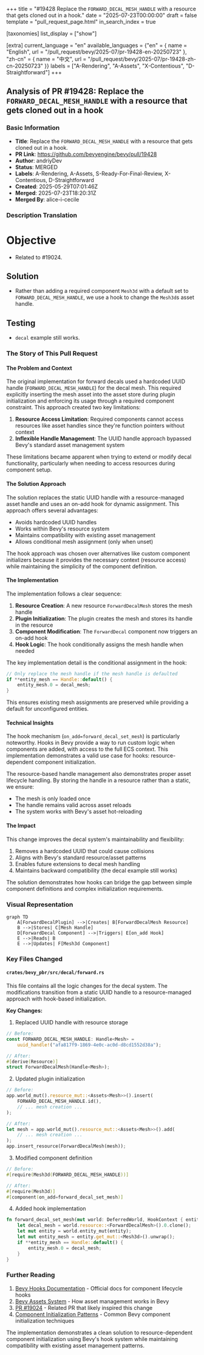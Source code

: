 +++
title = "#19428 Replace the `FORWARD_DECAL_MESH_HANDLE` with a resource that gets cloned out in a hook."
date = "2025-07-23T00:00:00"
draft = false
template = "pull_request_page.html"
in_search_index = true

[taxonomies]
list_display = ["show"]

[extra]
current_language = "en"
available_languages = {"en" = { name = "English", url = "/pull_request/bevy/2025-07/pr-19428-en-20250723" }, "zh-cn" = { name = "中文", url = "/pull_request/bevy/2025-07/pr-19428-zh-cn-20250723" }}
labels = ["A-Rendering", "A-Assets", "X-Contentious", "D-Straightforward"]
+++

## Analysis of PR #19428: Replace the `FORWARD_DECAL_MESH_HANDLE` with a resource that gets cloned out in a hook

### Basic Information
- **Title**: Replace the `FORWARD_DECAL_MESH_HANDLE` with a resource that gets cloned out in a hook.
- **PR Link**: https://github.com/bevyengine/bevy/pull/19428
- **Author**: andriyDev
- **Status**: MERGED
- **Labels**: A-Rendering, A-Assets, S-Ready-For-Final-Review, X-Contentious, D-Straightforward
- **Created**: 2025-05-29T07:01:46Z
- **Merged**: 2025-07-23T18:20:31Z
- **Merged By**: alice-i-cecile

### Description Translation
# Objective
- Related to #19024.

## Solution
- Rather than adding a required component `Mesh3d` with a default set to `FORWARD_DECAL_MESH_HANDLE`, we use a hook to change the `Mesh3d`s asset handle.

## Testing
- `decal` example still works.

### The Story of This Pull Request

#### The Problem and Context
The original implementation for forward decals used a hardcoded UUID handle (`FORWARD_DECAL_MESH_HANDLE`) for the decal mesh. This required explicitly inserting the mesh asset into the asset store during plugin initialization and enforcing its usage through a required component constraint. This approach created two key limitations:

1. **Resource Access Limitation**: Required components cannot access resources like asset handles since they're function pointers without context
2. **Inflexible Handle Management**: The UUID handle approach bypassed Bevy's standard asset management system

These limitations became apparent when trying to extend or modify decal functionality, particularly when needing to access resources during component setup.

#### The Solution Approach
The solution replaces the static UUID handle with a resource-managed asset handle and uses an on-add hook for dynamic assignment. This approach offers several advantages:
- Avoids hardcoded UUID handles
- Works within Bevy's resource system
- Maintains compatibility with existing asset management
- Allows conditional mesh assignment (only when unset)

The hook approach was chosen over alternatives like custom component initializers because it provides the necessary context (resource access) while maintaining the simplicity of the component definition.

#### The Implementation
The implementation follows a clear sequence:

1. **Resource Creation**: A new resource `ForwardDecalMesh` stores the mesh handle
2. **Plugin Initialization**: The plugin creates the mesh and stores its handle in the resource
3. **Component Modification**: The `ForwardDecal` component now triggers an on-add hook
4. **Hook Logic**: The hook conditionally assigns the mesh handle when needed

The key implementation detail is the conditional assignment in the hook:
```rust
// Only replace the mesh handle if the mesh handle is defaulted
if **entity_mesh == Handle::default() {
    entity_mesh.0 = decal_mesh;
}
```
This ensures existing mesh assignments are preserved while providing a default for unconfigured entities.

#### Technical Insights
The hook mechanism (`on_add=forward_decal_set_mesh`) is particularly noteworthy. Hooks in Bevy provide a way to run custom logic when components are added, with access to the full ECS context. This implementation demonstrates a valid use case for hooks: resource-dependent component initialization.

The resource-based handle management also demonstrates proper asset lifecycle handling. By storing the handle in a resource rather than a static, we ensure:
- The mesh is only loaded once
- The handle remains valid across asset reloads
- The system works with Bevy's asset hot-reloading

#### The Impact
This change improves the decal system's maintainability and flexibility:
1. Removes a hardcoded UUID that could cause collisions
2. Aligns with Bevy's standard resource/asset patterns
3. Enables future extensions to decal mesh handling
4. Maintains backward compatibility (the decal example still works)

The solution demonstrates how hooks can bridge the gap between simple component definitions and complex initialization requirements.

### Visual Representation
```mermaid
graph TD
    A[ForwardDecalPlugin] -->|Creates| B[ForwardDecalMesh Resource]
    B -->|Stores| C[Mesh Handle]
    D[ForwardDecal Component] -->|Triggers| E[on_add Hook]
    E -->|Reads| B
    E -->|Updates| F[Mesh3d Component]
```

### Key Files Changed
#### `crates/bevy_pbr/src/decal/forward.rs`
This file contains all the logic changes for the decal system. The modifications transition from a static UUID handle to a resource-managed approach with hook-based initialization.

**Key Changes:**
1. Replaced UUID handle with resource storage
```rust
// Before:
const FORWARD_DECAL_MESH_HANDLE: Handle<Mesh> =
    uuid_handle!("afa817f9-1869-4e0c-ac0d-d8cd1552d38a");

// After:
#[derive(Resource)]
struct ForwardDecalMesh(Handle<Mesh>);
```

2. Updated plugin initialization
```rust
// Before:
app.world_mut().resource_mut::<Assets<Mesh>>().insert(
    FORWARD_DECAL_MESH_HANDLE.id(),
    // ... mesh creation ...
);

// After:
let mesh = app.world_mut().resource_mut::<Assets<Mesh>>().add(
    // ... mesh creation ...
);
app.insert_resource(ForwardDecalMesh(mesh));
```

3. Modified component definition
```rust
// Before:
#[require(Mesh3d(FORWARD_DECAL_MESH_HANDLE))]

// After:
#[require(Mesh3d)]
#[component(on_add=forward_decal_set_mesh)]
```

4. Added hook implementation
```rust
fn forward_decal_set_mesh(mut world: DeferredWorld, HookContext { entity, .. }: HookContext) {
    let decal_mesh = world.resource::<ForwardDecalMesh>().0.clone();
    let mut entity = world.entity_mut(entity);
    let mut entity_mesh = entity.get_mut::<Mesh3d>().unwrap();
    if **entity_mesh == Handle::default() {
        entity_mesh.0 = decal_mesh;
    }
}
```

### Further Reading
1. [Bevy Hooks Documentation](https://docs.rs/bevy_ecs/latest/bevy_ecs/lifecycle/index.html) - Official docs for component lifecycle hooks
2. [Bevy Assets System](https://bevyengine.org/learn/book/features/assets/) - How asset management works in Bevy
3. [PR #19024](https://github.com/bevyengine/bevy/pull/19024) - Related PR that likely inspired this change
4. [Component Initialization Patterns](https://bevy-cheatbook.github.io/programming/init.html) - Common Bevy component initialization techniques

The implementation demonstrates a clean solution to resource-dependent component initialization using Bevy's hook system while maintaining compatibility with existing asset management patterns.